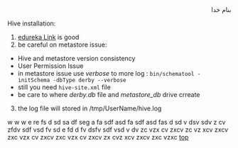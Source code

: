 <div dir="rtl">بنام خدا</div>


Hive installation:

1. [edureka Link](https://www.edureka.co/blog/apache-hive-installation-on-ubuntu) is good
2. be careful on metastore issue:
  - Hive and metastore version consistency
  - User Permission Issue
  - in metastore issue use _verbose_ to more log : `bin/schematool -initSchema -dbType derby --verbose`
  - still you need `hive-site.xml` file
  - be care to where _derby.db_ file and _metastore\_db_ drive crreate
3. the log file will stored in /tmp/UserName/hive.log

w
w
w
e
re
fs
d
sd
sa
df
seg
a
fa
sdf
asd
fa
sdf
asd
fas
d
sd
v
dsv
sdv
z
cv
zfdv
sdf
vsd
fv
sd
e
fd
d
fv
dsfv
sdf
vsd
v
dv
zc
vzx
cv
zxcv
zc
vz
xcv
zxcv
zxc
vzx
cv
zxcv
zxc
vzx
cv
zxcv
zx
cvz
xcv
zxcv
zxc
vzxc
[top](#top)

